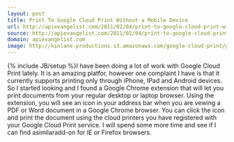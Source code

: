```yaml
---
layout: post
title: Print To Google Cloud Print Without a Mobile Device
url: http://apievangelist.com/2011/02/04/print-to-google-cloud-print-without-mobile-device/
source: http://apievangelist.com/2011/02/04/print-to-google-cloud-print-without-mobile-device/
domain: apievangelist.com
image: http://kinlane-productions.s3.amazonaws.com/google-cloud-print/google-cloud-print.png
---
```

{% include JB/setup %}I have been doing a lot of work with Google Cloud Print lately. It is an amazing platfor, however one complaint I have is that it currently supports printing only through iPhone, IPad and Android devices.
So I started looking and I found a Google Chrome extension that will let you print documents from your regular desktop or laptop browser.
Using the extension, you will see an icon in your address bar when you are vewing a PDF or Word document in a Google Chrome browser.
You can click the icon and print the document using the cloud printers you have registered with your Google Cloud Print service.
I will spend some more time and see if I can find asimilaradd-on for IE or Firefox browsers.